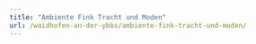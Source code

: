 ```yaml
---
title: "Ambiente Fink Tracht und Moden"
url: /waidhofen-an-der-ybbs/ambiente-fink-tracht-und-moden/
---
```

